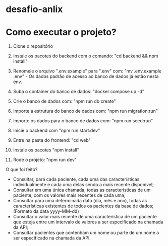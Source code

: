 # desafio-anlix

# Como executar o projeto?

1. Clone o repositório

2. Instale os pacotes do backend com o comando: "cd backend && npm install"

3. Renomeie o arquivo ".env.example" para ".env" com: "mv .env.example .env" - Os dados padrão de acesso ao banco de dados já estão nesta env.

3. Suba o container do banco de dados: "docker compose up -d"

4. Crie o banco de dados com: "npm run db:create"

5. Importe a estrutura do banco de dados com: "npm run migration:run"

6. Importe os dados para o banco de dados com: "npm run seed:run"

7. Inicie o backend com "npm run start:dev"

8. Entre na pasta do frontend: "cd web" 

9. Instale os pacotes "npm install"

10. Rode o projeto: "npm run dev"


O que foi feito?

* Consultar, para cada paciente, cada uma das características individualmente e cada uma delas sendo a mais recente disponível;
* Consultar em uma única chamada, todas as características de um paciente, com os valores mais recentes de cada uma;
* Consultar para uma determinada data (dia, mês e ano), todas as características existentes de todos os pacientes da base de dados; (Formato da data yyyy-MM-dd)
* Consultar o valor mais recente de uma característica de um paciente que esteja entre um intervalo de valores a ser especificado na chamada da API;
* Consultar pacientes que contenham um nome ou parte de um nome a ser especificado na chamada da API.